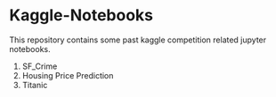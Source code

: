 # Kaggle-Notebooks

This repository contains some past kaggle competition related jupyter notebooks.
1. SF_Crime
2. Housing Price Prediction
3. Titanic
